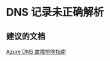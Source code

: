 <properties
    pageTitle="dns record does not resolve correctly"
    description="DNS 记录未正确解析"
    service="microsoft.network"
    resource="dns"
    authors="radwiv"
    selfHelpType="generic"
    supportTopicIds="32560531"
    resourceTags=""
    productPesIds="15804"
    cloudEnvironments="public"
/>


# <a name="dns-record-does-not-resolve-correctly"></a>DNS 记录未正确解析

## <a name="recommended-documents"></a>**建议的文档**
[Azure DNS 故障排除指南](https://docs.microsoft.com/azure/dns/dns-troubleshoot)<br>



<!--HONumber=Feb17_HO1-->


